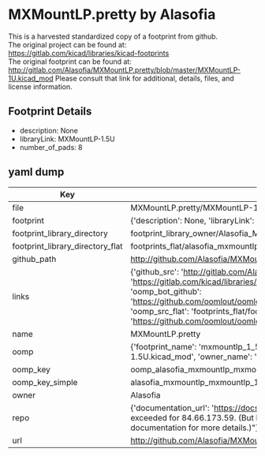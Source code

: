 # MXMountLP.pretty by Alasofia  
This is a harvested standardized copy of a footprint from github.  
The original project can be found at:  
https://gitlab.com/kicad/libraries/kicad-footprints  
The original footprint can be found at:
http://gitlab.com/Alasofia/MXMountLP.pretty/blob/master/MXMountLP-1U.kicad_mod
Please consult that link for additional, details, files, and license information.  
## Footprint Details
* description: None  
* libraryLink: MXMountLP-1.5U  
* number_of_pads: 8  
## yaml dump  
| Key | Value |  
| --- | --- |  
| file | MXMountLP.pretty/MXMountLP-1.5U.kicad_mod |  
| footprint | {'description': None, 'libraryLink': 'MXMountLP-1.5U', 'number_of_pads': 8} |  
| footprint_library_directory | footprint_library_owner/Alasofia_MXMountLP.pretty |  
| footprint_library_directory_flat | footprints_flat/alasofia_mxmountlp_mxmountlp_1_5u/working |  
| github_path | http://github.com/Alasofia/MXMountLP.pretty/blob/master/MXMountLP-1.5U.kicad_mod |  
| links | {'github_src': 'http://gitlab.com/Alasofia/MXMountLP.pretty/blob/master/MXMountLP-1U.kicad_mod', 'github_src_repo': 'https://gitlab.com/kicad/libraries/kicad-footprints', 'oomp_bot': 'footprints/alasofia_mxmountlp_mxmountlp_1_5u/working', 'oomp_bot_github': 'https://github.com/oomlout/oomlout_oomp_footprint_bot/tree/main/footprints/alasofia_mxmountlp_mxmountlp_1_5u/working', 'oomp_src_flat': 'footprints_flat/footprints_flat/alasofia_mxmountlp_mxmountlp_1_5u/working', 'oomp_src_flat_github': 'https://github.com/oomlout/oomlout_oomp_footprint_src/tree/main/footprints_flat/alasofia_mxmountlp_mxmountlp_1_5u/working'} |  
| name | MXMountLP.pretty |  
| oomp | {'footprint_name': 'mxmountlp_1_5u', 'library_name': 'mxmountlp', 'original_filename': 'MXMountLP.pretty/MXMountLP-1.5U.kicad_mod', 'owner_name': 'alasofia'} |  
| oomp_key | oomp_alasofia_mxmountlp_mxmountlp_1_5u |  
| oomp_key_simple | alasofia_mxmountlp_mxmountlp_1_5u |  
| owner | Alasofia |  
| repo | {'documentation_url': 'https://docs.github.com/rest/overview/resources-in-the-rest-api#rate-limiting', 'message': "API rate limit exceeded for 84.66.173.59. (But here's the good news: Authenticated requests get a higher rate limit. Check out the documentation for more details.)"} |  
| url | http://github.com/Alasofia/MXMountLP.pretty |  


